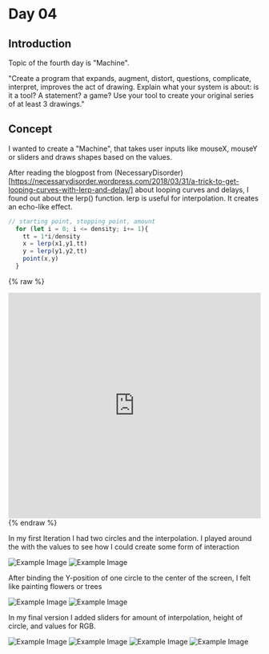 # Day 04
## Introduction 
Topic of the fourth day is "Machine". 

"Create a program that expands, augment, distort, questions, complicate, interpret, improves the act of drawing. Explain what your system is about: is it a tool? A statement? a game? Use your tool to create your original series of at least 3 drawings."

## Concept
I wanted to create a "Machine", that takes user inputs like mouseX, mouseY or sliders and draws shapes based on the values. 

After reading the blogpost from (NecessaryDisorder)[https://necessarydisorder.wordpress.com/2018/03/31/a-trick-to-get-looping-curves-with-lerp-and-delay/] about looping curves and delays, I found out about the lerp() function. lerp is useful for interpolation. It creates an echo-like effect. 
```js 
// starting point, stopping point, amount
  for (let i = 0; i <= density; i+= 1){
    tt = 1*i/density 
    x = lerp(x1,y1,tt)
    y = lerp(y1,y2,tt)
    point(x,y)
  }
```

{% raw %}
<iframe src="https://editor.p5js.org/Fimo/full/Jq-OmvhGN" width="100%" height="450" frameborder="no"></iframe>
{% endraw %}

In my first Iteration I had two circles and the interpolation. I played around the with the values to see how I could create some form of interaction


![Example Image](content/day04/maschine_circle_1.gif)
![Example Image](content/day04/machine2.gif)

After binding the Y-position of one circle to the center of the screen, I felt like painting flowers or trees

![Example Image](content/day04/machine3.gif)
![Example Image](content/day04/machine4.gif)

In my final version I added sliders for amount of interpolation, height of circle, and values for RGB. 

![Example Image](content/day04/maschine_final_1.png)
![Example Image](content/day04/maschine_final_4.png)
![Example Image](content/day04/maschine_final_3.png)
![Example Image](content/day04/maschine_final_5.png)
